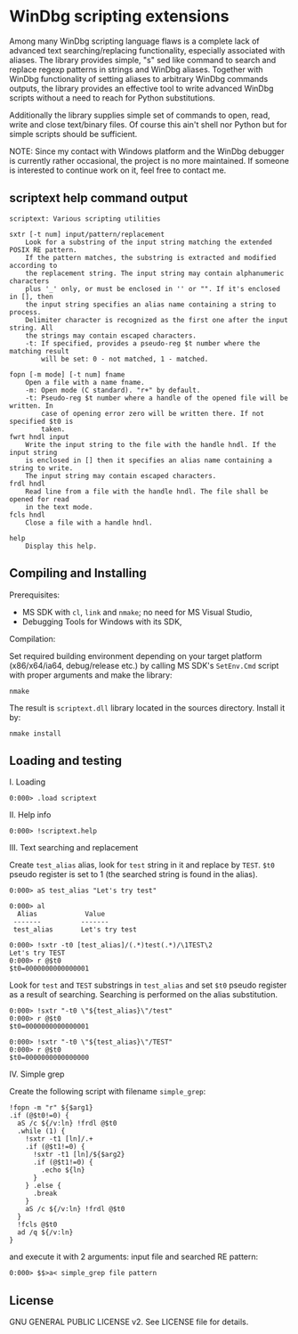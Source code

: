 WinDbg scripting extensions
===========================

Among many WinDbg scripting language flaws is a complete lack of advanced text
searching/replacing functionality, especially associated with aliases. The library
provides simple, "s" sed like command to search and replace regexp patterns in
strings and WinDbg aliases. Together with WinDbg functionality of setting aliases
to arbitrary WinDbg commands outputs, the library provides an effective tool to
write advanced WinDbg scripts without a need to reach for Python substitutions.

Additionally the library supplies simple set of commands to open, read, write and
close text/binary files. Of course this ain't shell nor Python but for simple
scripts should be sufficient.

NOTE: Since my contact with Windows platform and the WinDbg debugger is currently
rather occasional, the project is no more maintained. If someone is interested
to continue work on it, feel free to contact me.

scriptext help command output
-----------------------------

    scriptext: Various scripting utilities

    sxtr [-t num] input/pattern/replacement
        Look for a substring of the input string matching the extended POSIX RE pattern.
        If the pattern matches, the substring is extracted and modified according to
        the replacement string. The input string may contain alphanumeric characters
        plus '_' only, or must be enclosed in '' or "". If it's enclosed in [], then
        the input string specifies an alias name containing a string to process.
        Delimiter character is recognized as the first one after the input string. All
        the strings may contain escaped characters.
        -t: If specified, provides a pseudo-reg $t number where the matching result
            will be set: 0 - not matched, 1 - matched.

    fopn [-m mode] [-t num] fname
        Open a file with a name fname.
        -m: Open mode (C standard). "r+" by default.
        -t: Pseudo-reg $t number where a handle of the opened file will be written. In
            case of opening error zero will be written there. If not specified $t0 is
            taken.
    fwrt hndl input
        Write the input string to the file with the handle hndl. If the input string
        is enclosed in [] then it specifies an alias name containing a string to write.
        The input string may contain escaped characters.
    frdl hndl
        Read line from a file with the handle hndl. The file shall be opened for read
        in the text mode.
    fcls hndl
        Close a file with a handle hndl.

    help
        Display this help.

Compiling and Installing
------------------------

Prerequisites:

 - MS SDK with `cl`, `link` and `nmake`; no need for MS Visual Studio,
 - Debugging Tools for Windows with its SDK,

Compilation:

Set required building environment depending on your target platform (x86/x64/ia64,
debug/release etc.) by calling MS SDK's `SetEnv.Cmd` script with proper arguments
and make the library:

    nmake

The result is `scriptext.dll` library located in the sources directory. Install
it by:

    nmake install

Loading and testing
-------------------

I. Loading

    0:000> .load scriptext

II. Help info

    0:000> !scriptext.help

III. Text searching and replacement

Create `test_alias` alias, look for `test` string in it and replace by `TEST`.
`$t0` pseudo register is set to 1 (the searched string is found in the alias).

    0:000> aS test_alias "Let's try test"

    0:000> al
      Alias            Value
     -------          -------
     test_alias       Let's try test

    0:000> !sxtr -t0 [test_alias]/(.*)test(.*)/\1TEST\2
    Let's try TEST
    0:000> r @$t0
    $t0=0000000000000001

Look for `test` and `TEST` substrings in `test_alias` and set `$t0` pseudo
register as a result of searching. Searching is performed on the alias
substitution.

    0:000> !sxtr "-t0 \"${test_alias}\"/test"
    0:000> r @$t0
    $t0=0000000000000001

    0:000> !sxtr "-t0 \"${test_alias}\"/TEST"
    0:000> r @$t0
    $t0=0000000000000000

IV. Simple grep

Create the following script with filename `simple_grep`:

    !fopn -m "r" ${$arg1}
    .if (@$t0!=0) {
      aS /c ${/v:ln} !frdl @$t0
      .while (1) {
        !sxtr -t1 [ln]/.+
        .if (@$t1!=0) {
          !sxtr -t1 [ln]/${$arg2}
          .if (@$t1!=0) {
            .echo ${ln}
          }
        } .else {
          .break
        }
        aS /c ${/v:ln} !frdl @$t0
      }
      !fcls @$t0
      ad /q ${/v:ln}
    }

and execute it with 2 arguments: input file and searched RE pattern:

    0:000> $$>a< simple_grep file pattern

License
-------

GNU GENERAL PUBLIC LICENSE v2. See LICENSE file for details.
